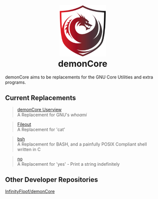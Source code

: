 <h1 align=center> <img src="docs/demonCoreLogo.png" width=150px> </br> demonCore</h1>

demonCore aims to be replacements for the GNU Core Utilities and extra programs.

## Current Replacements
> [demonCore Userview](core/userview) \
> A Replacement for GNU's *whoami*

> [Fileout](core/fileout) \
> A Replacement for 'cat'

> [bsh](core/bsh) \
> A Replacement for BASH, and a painfully POSIX Compliant shell written in C

> [no](core/no) \
> A Replacement for 'yes' - Print a string indefinitely

## Other Developer Repositories
[InfinityFloof/demonCore](https://github.com/InfinityFloof/demonCore)
